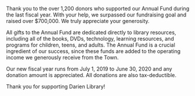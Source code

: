 <div class="row margin-bottom-10">
<div class="col-md-10 col-md-offset-1">

Thank you to the over 1,200 donors who supported our Annual Fund during the last fiscal year. With your help, we surpassed our fundraising goal and raised over $700,000. We truly appreciate your generosity.

All gifts to the Annual Fund are dedicated directly to library resources, including all of the books, DVDs, technology, learning resources, and programs for children, teens, and adults. The Annual Fund is a crucial ingredient of our success, since these funds are added to the operating income we generously receive from the Town.

Our new fiscal year runs from July 1, 2019 to June 30, 2020 and any donation amount is appreciated. All donations are also tax-deductible.

Thank you for supporting Darien Library!
 

<!--The Annual Fund is a crucial ingredient of our success, since these funds are added to the operating income we generously receive from the Town. Your donations go directly to the purchase of all of the books, movies, and technology as well as the support of countless programming opportunities throughout the year, making Darien Library the intellectual and cultural heart of Darien.

Please give to Darien Library today. 

Any donation amount is appreciated. Your donation is tax deductible since the Library is a 501(c)(3) non-profit.-->

<div>
  <div id="bbox-root">
     </div>
  <script type="text/javascript">
       window.bboxInit = function () {
           bbox.showForm('5bc54255-c66b-4f0d-9076-7e9d405b2e2b');
       };
       (function () {
           var e = document.createElement('script'); e.async = true;
           e.src = 'https://bbox.blackbaudhosting.com/webforms/bbox-min.js';
           document.getElementsByTagName('head')[0].appendChild(e);
       } ());
</script></div>

</div>
</div>
